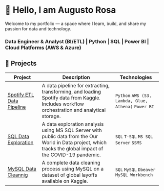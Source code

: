# 👋 Hello, I am Augusto Rosa  
Welcome to my portfolio — a space where I learn, build, and share my passion for data and technology.  
### Data Engineer & Analyst (BI/ETL) | Python | SQL | Power BI | Cloud Platforms (AWS & Azure)

## 🚀 Projects 

| Project | Description | Technologies |
|---------|-------------|--------------|
| [Spotify ETL Data Pipeline](https://github.com/augusto-rosa/spotify-data-pipeline) | A data pipeline for extracting, transforming, and loading Spotify data from Kaggle. Includes workflow orchestration and analytical storage. | `Python` `AWS (S3, Lambda, Glue, Athena)` `Power BI` |
| [SQL Data Exploration](https://github.com/augusto-rosa/SQL-Data-Exploration) | A data exploration analysis using MS SQL Server with public data from the Our World in Data project, which tracks the global impact of the COVID-19 pandemic. | `SQL` `T-SQL` `MS SQL Server` `SSMS` |
| [MySQL Data Cleannig](https://github.com/augusto-rosa/mysql-data-cleaning) | A complete data cleaning process using MySQL on a dataset of global layoffs available on Kaggle. | `SQL` `MySQL` `Dbeaver` `MySQL Workbench` |

